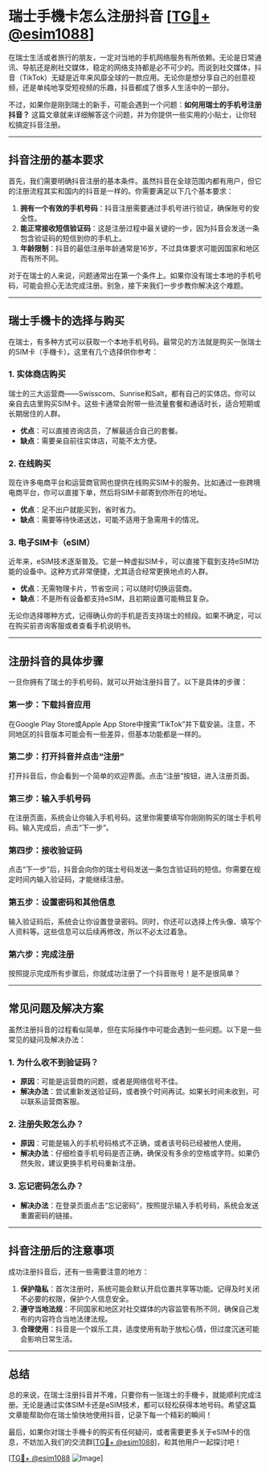 # 瑞士手機卡怎么注册抖音 [[TG💪+ @esim1088](https://t.me/s/esim1088)]

在瑞士生活或者旅行的朋友，一定对当地的手机网络服务有所依赖。无论是日常通讯、导航还是刷社交媒体，稳定的网络支持都是必不可少的。而说到社交媒体，抖音（TikTok）无疑是近年来风靡全球的一款应用。无论你是想分享自己的创意视频，还是单纯地享受短视频的乐趣，抖音都成了很多人生活中的一部分。

不过，如果你是刚到瑞士的新手，可能会遇到一个问题：**如何用瑞士的手机号注册抖音？** 这篇文章就来详细解答这个问题，并为你提供一些实用的小贴士，让你轻松搞定抖音注册。

---

## 抖音注册的基本要求

首先，我们需要明确抖音注册的基本条件。虽然抖音在全球范围内都有用户，但它的注册流程其实和国内的抖音是一样的。你需要满足以下几个基本要求：

1. **拥有一个有效的手机号码**：抖音注册需要通过手机号进行验证，确保账号的安全性。
2. **能正常接收短信验证码**：这是注册过程中最关键的一步，因为抖音会发送一条包含验证码的短信到你的手机上。
3. **年龄限制**：抖音的最低注册年龄通常是16岁，不过具体要求可能因国家和地区而有所不同。

对于在瑞士的人来说，问题通常出在第一个条件上。如果你没有瑞士本地的手机号码，可能会担心无法完成注册。别急，接下来我们一步步教你解决这个难题。

---

## 瑞士手機卡的选择与购买

在瑞士，有多种方式可以获取一个本地手机号码。最常见的方法就是购买一张瑞士的SIM卡（手機卡）。这里有几个选择供你参考：

### 1. **实体商店购买**
瑞士的三大运营商——Swisscom、Sunrise和Salt，都有自己的实体店。你可以亲自去店里购买SIM卡。这些卡通常会附带一些流量套餐和通话时长，适合短期或长期居住的人群。

- **优点**：可以直接咨询店员，了解最适合自己的套餐。
- **缺点**：需要亲自前往实体店，可能不太方便。

### 2. **在线购买**
现在许多电商平台和运营商官网也提供在线购买SIM卡的服务。比如通过一些跨境电商平台，你可以直接下单，然后将SIM卡邮寄到你所在的地址。

- **优点**：足不出户就能买到，省时省力。
- **缺点**：需要等待快递送达，可能不适用于急需用卡的情况。

### 3. **电子SIM卡（eSIM）**
近年来，eSIM技术逐渐普及。它是一种虚拟SIM卡，可以直接下载到支持eSIM功能的设备中。这种方式非常便捷，尤其适合经常更换地点的人群。

- **优点**：无需物理卡片，节省空间；可以随时切换运营商。
- **缺点**：不是所有设备都支持eSIM，且初期设置可能稍显复杂。

无论你选择哪种方式，记得确认你的手机是否支持瑞士的频段。如果不确定，可以在购买前咨询客服或者查看手机说明书。

---

## 注册抖音的具体步骤

一旦你拥有了瑞士的手机号码，就可以开始注册抖音了。以下是具体的步骤：

### 第一步：下载抖音应用
在Google Play Store或Apple App Store中搜索“TikTok”并下载安装。注意，不同地区的抖音版本可能会有一些差异，但基本功能都是一样的。

### 第二步：打开抖音并点击“注册”
打开抖音后，你会看到一个简单的欢迎界面。点击“注册”按钮，进入注册页面。

### 第三步：输入手机号码
在注册页面，系统会让你输入手机号码。这里你需要填写你刚刚购买的瑞士手机号码。输入完成后，点击“下一步”。

### 第四步：接收验证码
点击“下一步”后，抖音会向你的瑞士号码发送一条包含验证码的短信。你需要在规定时间内输入验证码，才能继续注册。

### 第五步：设置密码和其他信息
输入验证码后，系统会让你设置登录密码。同时，你还可以选择上传头像、填写个人资料等。这些信息可以后续再修改，所以不必太过着急。

### 第六步：完成注册
按照提示完成所有步骤后，你就成功注册了一个抖音账号！是不是很简单？

---

## 常见问题及解决方案

虽然注册抖音的过程看似简单，但在实际操作中可能会遇到一些问题。以下是一些常见的疑问及解决办法：

### 1. **为什么收不到验证码？**
- **原因**：可能是运营商的问题，或者是网络信号不佳。
- **解决办法**：尝试重新发送验证码，或者换个时间再试。如果长时间未收到，可以联系运营商客服。

### 2. **注册失败怎么办？**
- **原因**：可能是输入的手机号码格式不正确，或者该号码已经被他人使用。
- **解决办法**：仔细检查手机号码是否正确，确保没有多余的空格或字符。如果仍然失败，建议更换手机号码重新注册。

### 3. **忘记密码怎么办？**
- **解决办法**：在登录页面点击“忘记密码”，按照提示输入手机号码，系统会发送重置密码的链接。

---

## 抖音注册后的注意事项

成功注册抖音后，还有一些需要注意的地方：

1. **保护隐私**：首次注册时，系统可能会默认开启位置共享等功能。记得及时关闭不必要的权限，保护个人信息安全。
2. **遵守当地法规**：不同国家和地区对社交媒体的内容监管有所不同，确保自己发布的内容符合当地法律法规。
3. **合理使用**：抖音是一个娱乐工具，适度使用有助于放松心情，但过度沉迷可能会影响日常生活。

---

## 总结

总的来说，在瑞士注册抖音并不难，只要你有一张瑞士的手機卡，就能顺利完成注册。无论是通过实体SIM卡还是eSIM技术，都可以轻松获得本地号码。希望这篇文章能帮助你在瑞士愉快地使用抖音，记录下每一个精彩的瞬间！

最后，如果你对瑞士手機卡的购买有任何疑问，或者需要更多关于eSIM卡的信息，不妨加入我们的交流群[[TG💪+ @esim1088](https://t.me/s/esim1088)]，和其他用户一起探讨吧！

[[TG💪+ @esim1088](https://t.me/s/esim1088) ![Image](https://i.postimg.cc/4NQfJmqS/Snipaste-2025-05-13-00-14-12.png)]